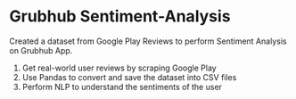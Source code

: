 # Grubhub Sentiment-Analysis
Created a dataset from Google Play Reviews to perform Sentiment Analysis on Grubhub App.

1. Get real-world user reviews by scraping Google Play
2. Use Pandas to convert and save the dataset into CSV files
3. Perform NLP to understand the sentiments of the user
